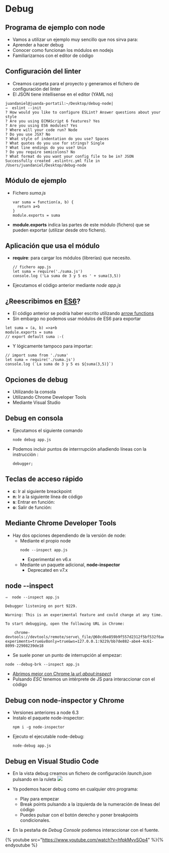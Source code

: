 # Debug




## Programa de ejemplo con node

* Vamos a utilizar un ejemplo muy sencillo que nos sirva para:
* Aprender a hacer debug
* Conocer como funcionan los módulos en nodejs
* Familiarizarnos con el editor de código



## Configuración del linter
- Creamos carpeta para el proyecto y generamos el fichero de configuración del linter
- El JSON tiene intellisense en el editor (YAML no)

```
juandaniel@juanda-portatil:~/Desktop/debug-node|
⇒  eslint --init
? How would you like to configure ESLint? Answer questions about your style
? Are you using ECMAScript 6 features? Yes
? Are you using ES6 modules? Yes
? Where will your code run? Node
? Do you use JSX? No
? What style of indentation do you use? Spaces
? What quotes do you use for strings? Single
? What line endings do you use? Unix
? Do you require semicolons? No
? What format do you want your config file to be in? JSON
Successfully created .eslintrc.yml file in /Users/juandaniel/Desktop/debug-node
```



## Módulo de ejemplo
* Fichero *suma.js*
  ```
  var suma = function(a, b) {
    return a+b
  }
  module.exports = suma
  ```

* **module.exports** indica las partes de este módulo \(fichero\) que se pueden exportar \(utilizar desde otro fichero\).



## Aplicación que usa el módulo
* **require**: para cargar los módulos (librerías) que necesito.

  ```
  // fichero app.js
  let suma = require('./suma.js')
  console.log ('La suma de 3 y 5 es ' + suma(3,5))
  ```
* Ejecutamos el código anterior mediante *node app.js*




## ¿Reescribimos en [ES6](http://es6-features.org/#Constants)?
- El código anterior se podría haber escrito utilizando [arrow functions](http://es6-features.org/#ExpressionBodies)
- Sin embargo no podemos usar módulos de ES6 para exportar
```
let suma = (a, b) =>a+b
module.exports = suma
// export default suma :-(
```

- Y lógicamente tampoco para importar:
```
// import suma from './suma'
let suma = require('./suma.js')
console.log (`La suma de 3 y 5 es ${suma(3,5)}`)
```



## Opciones de debug

* Utilizando la consola
* Utilizando Chrome Developer Tools
* Mediante Visual Studio




## Debug en consola

* Ejecutamos el siguiente comando
  ```
  node debug app.js
  ```
* Podemos incluir puntos de interrrupción añadiendo líneas con la instrucción :
  ```
  debugger;
  ```



## Teclas de acceso rápido  
* **c**: Ir al siguiente breackpoint
* **n**: Ir a la siguiente línea de código
* **s**: Entrar en función:
* **o**: Salir de función:



## Mediante Chrome Developer Tools

* Hay dos opciones dependiendo de la versión de node:
  - Mediante el propio node
    ``` 
    node --inspect app.js
    ```
    - Experimental en v6.x
  - Mediante un paquete adicional, **node-inspector**
    - Deprecated en v7.x




## node --inspect

```
⇒  node --inspect app.js

Debugger listening on port 9229.

Warning: This is an experimental feature and could change at any time.

To start debugging, open the following URL in Chrome:

    chrome-devtools://devtools/remote/serve\_file/@60cd6e859b9f557d2312f5bf532f6aec5f284980/inspector.html?experiments=true&v8only=true&ws=127.0.0.1:9229/bb7de882-abe4-4c61-8099-22908239de18
```

* Se suele poner un punto de interrupción al empezar:
```
node --debug-brk --inspect app.js
```

* [Abrimos mejor con Chrome la url *about:inspect*](https://medium.com/@paul_irish/debugging-node-js-nightlies-with-chrome-devtools-7c4a1b95ae27) 
* Pulsando *ESC* tenemos un intérprete de JS para interaccionar con el código





## Debug con node-inspector y Chrome
* Versiones anteriores a node 6.3
* Instalo el paquete node-inspector:
  ```
  npm i -g node-inspector
  ```
* Ejecuto el ejecutable node-debug:
  ```
  node-debug app.js
  ```




## Debug en Visual Studio Code

* En la vista debug creamos un fichero de configuración _launch.json_ pulsando en la ruleta
![](/img/sublime-debug.png)




* Ya podemos hacer debug como en cualquier otro programa:
  * Play para empezar
  * Break points pulsando a la izquierda de la numeración de lineas del código
  * Puedes pulsar con el botón derecho y poner breakpoints condicionales.
  
* En la pestaña de *Debug Console* podemos interaccionar con el fuente.

{% youtube src="https://www.youtube.com/watch?v=hfpkMyvSOp4" %}{% endyoutube %}
